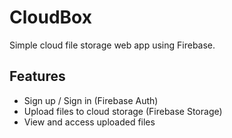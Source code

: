 # CloudBox
 Simple cloud file storage web app using Firebase.

## Features

- Sign up / Sign in (Firebase Auth)
- Upload files to cloud storage (Firebase Storage)
- View and access uploaded files

